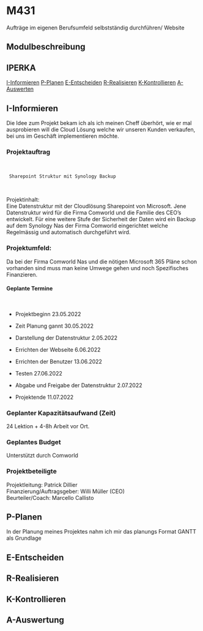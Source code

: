 # M431

Aufträge im eigenen Berufsumfeld selbstständig durchführen/ Website

## Modulbeschreibung

## IPERKA

[I-Informieren](01-Informieren)
[P-Planen](02-Planen)
[E-Entscheiden](03-Entscheiden)
[R-Realisieren](04-Realisieren)
[K-Kontrollieren](05-Kontrollieren)
[A-Auswerten](06-Auswerten)

## I-Informieren

Die Idee zum Projekt bekam ich als ich meinen Cheff überhört, wie er mal ausprobieren will die Cloud Lösung welche wir unseren Kunden verkaufen, bei uns im Geschäft implementieren möchte.

### Projektauftrag
<br>

     Sharepoint Struktur mit Synology Backup
<br>

Projektinhalt:  
Eine Datenstruktur mit der Cloudlösung Sharepoint von Microsoft.
Jene Datenstruktur wird für die Firma Comworld und die Familie des CEO’s entwickelt.
Für eine weitere Stufe der Sicherheit der Daten wird ein Backup auf dem Synology Nas der Firma Comworld eingerichtet welche Regelmässig und automatisch durchgeführt wird.

### Projektumfeld:
Da bei der Firma Comworld Nas und die nötigen Microsoft 365 Pläne schon vorhanden sind muss man keine Umwege gehen und noch Spezifisches Finanzieren.

#### Geplante Termine
<br>

*	Projektbeginn 	23.05.2022

*	Zeit Planung gannt	30.05.2022

*	Darstellung der Datenstruktur 	2.05.2022

*	Errichten der Webseite	6.06.2022

*	Errichten der Benutzer	13.06.2022

*	Testen	27.06.2022

*	Abgabe und Freigabe der Datenstruktur	2.07.2022 

*	Projektende 	11.07.2022 

### Geplanter Kapazitätsaufwand (Zeit) 
24 Lektion + 4-8h Arbeit vor Ort.
 
### Geplantes Budget

Unterstützt durch Comworld 

### Projektbeteiligte

Projektleitung: Patrick Dillier<br>
Finanzierung/Auftragsgeber: Willi Müller (CEO)<br>
Beurteiler/Coach: Marcello Callisto

## P-Planen
In der Planung meines Projektes nahm ich mir das planungs Format GANTT als Grundlage 

## E-Entscheiden


## R-Realisieren


## K-Kontrollieren 


## A-Auswertung 

